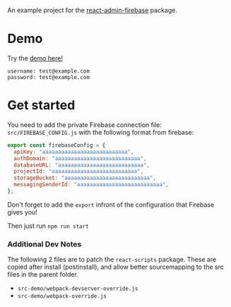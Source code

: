 An example project for the [react-admin-firebase](https://github.com/benwinding/react-admin-firebase) package.

# Demo
Try the [demo here!](https://benwinding.github.io/react-admin-firebase/demo)

```
username: test@example.com
password: test@example.com
```

# Get started
You need to add the private Firebase connection file: `src/FIREBASE_CONFIG.js` with the following format from firebase:

``` js
export const firebaseConfig = {
  apiKey: "aaaaaaaaaaaaaaaaaaaaaaaaaaa",
  authDomain: "aaaaaaaaaaaaaaaaaaaaaaaaaaa",
  databaseURL: "aaaaaaaaaaaaaaaaaaaaaaaaaaa",
  projectId: "aaaaaaaaaaaaaaaaaaaaaaaaaaa",
  storageBucket: "aaaaaaaaaaaaaaaaaaaaaaaaaaa",
  messagingSenderId: "aaaaaaaaaaaaaaaaaaaaaaaaaaa",
};
```

Don't forget to add the `export` infront of the configuration that Firebase gives you!

Then just run `npm run start`

### Additional Dev Notes
The following 2 files are to patch the `react-scripts` package. These are copied after install (postinstall), and allow better sourcemapping to the src files in the parent folder.

- `src-demo/webpack-devserver-override.js`
- `src-demo/webpack-override.js`